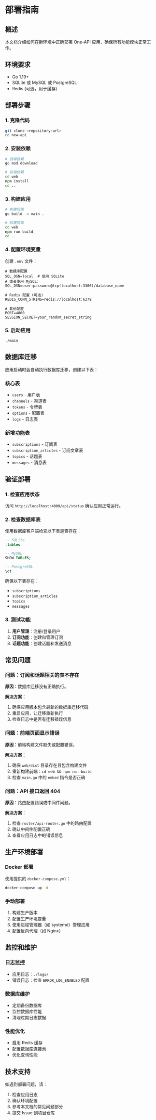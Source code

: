 # 部署指南

## 概述

本文档介绍如何在新环境中正确部署 One-API 应用，确保所有功能模块正常工作。

## 环境要求

- Go 1.19+
- SQLite 或 MySQL 或 PostgreSQL
- Redis (可选，用于缓存)

## 部署步骤

### 1. 克隆代码

```bash
git clone <repository-url>
cd new-api
```

### 2. 安装依赖

```bash
# 后端依赖
go mod download

# 前端依赖
cd web
npm install
cd ..
```

### 3. 构建应用

```bash
# 构建后端
go build -o main .

# 构建前端
cd web
npm run build
cd ..
```

### 4. 配置环境变量

创建 `.env` 文件：

```env
# 数据库配置
SQL_DSN=local  # 使用 SQLite
# 或者使用 MySQL: SQL_DSN=user:password@tcp(localhost:3306)/database_name

# Redis 配置 (可选)
REDIS_CONN_STRING=redis://localhost:6379

# 其他配置
PORT=4000
SESSION_SECRET=your_random_secret_string
```

### 5. 启动应用

```bash
./main
```

## 数据库迁移

应用启动时会自动执行数据库迁移，创建以下表：

### 核心表
- `users` - 用户表
- `channels` - 渠道表
- `tokens` - 令牌表
- `options` - 配置表
- `logs` - 日志表

### 新增功能表
- `subscriptions` - 订阅表
- `subscription_articles` - 订阅文章表
- `topics` - 话题表
- `messages` - 消息表

## 验证部署

### 1. 检查应用状态

访问 `http://localhost:4000/api/status` 确认应用正常运行。

### 2. 检查数据库表

使用数据库客户端检查以下表是否存在：

```sql
-- SQLite
.tables

-- MySQL
SHOW TABLES;

-- PostgreSQL
\dt
```

确保以下表存在：
- `subscriptions`
- `subscription_articles`
- `topics`
- `messages`

### 3. 测试功能

1. **用户管理**：注册/登录用户
2. **订阅功能**：创建和管理订阅
3. **话题功能**：创建话题和发送消息

## 常见问题

### 问题：订阅和话题相关的表不存在

**原因**：数据库迁移没有正确执行。

**解决方案**：
1. 确保应用版本包含最新的数据库迁移代码
2. 重启应用，让迁移重新执行
3. 检查日志中是否有迁移错误信息

### 问题：前端页面显示错误

**原因**：前端构建文件缺失或配置错误。

**解决方案**：
1. 确保 `web/dist` 目录存在且包含构建文件
2. 重新构建前端：`cd web && npm run build`
3. 检查 `main.go` 中的 `embed` 指令是否正确

### 问题：API 接口返回 404

**原因**：路由配置错误或中间件问题。

**解决方案**：
1. 检查 `router/api-router.go` 中的路由配置
2. 确认中间件配置正确
3. 查看应用日志中的错误信息

## 生产环境部署

### Docker 部署

使用提供的 `docker-compose.yml`：

```bash
docker-compose up -d
```

### 手动部署

1. 构建生产版本
2. 配置生产环境变量
3. 使用进程管理器（如 systemd）管理应用
4. 配置反向代理（如 Nginx）

## 监控和维护

### 日志监控

- 应用日志：`./logs/`
- 错误日志：检查 `ERROR_LOG_ENABLED` 配置

### 数据库维护

- 定期备份数据库
- 监控数据库性能
- 清理过期日志数据

### 性能优化

- 启用 Redis 缓存
- 配置数据库连接池
- 优化查询性能

## 技术支持

如遇到部署问题，请：

1. 检查应用日志
2. 确认环境配置
3. 参考本文档的常见问题部分
4. 提交 Issue 到项目仓库
